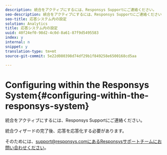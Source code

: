 ```yaml
---
description: 統合をアクティブにするには、Responsys Supportにご連絡ください。
seo-description: 統合をアクティブにするには、Responsys Supportにご連絡ください。
seo-title: 応答システム内の設定
solution: Analytics
title: 応答システム内の設定
uuid: 40f24ef0-98d2-4c0d-8a61-87f9d5495583
index: y
internal: n
snippet: y
translation-type: tm+mt
source-git-commit: 5e22d080398d74df29b1f849258e6500168cd5aa

---
```



# Configuring within the Responsys System{#configuring-within-the-responsys-system}

統合をアクティブにするには、Responsys Supportにご連絡ください。

統合ウィザードの完了後、応答を応答化する必要があります。

そのためには、support@responsys.comにあるResponsysサポートチームにお問い合わせください。
